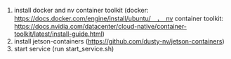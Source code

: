 1. install docker and nv container toolkit (docker: https://docs.docker.com/engine/install/ubuntu/　，　nv container toolkit: https://docs.nvidia.com/datacenter/cloud-native/container-toolkit/latest/install-guide.html)
2. install jetson-containers (https://github.com/dusty-nv/jetson-containers)
3. start service (run start_service.sh)
